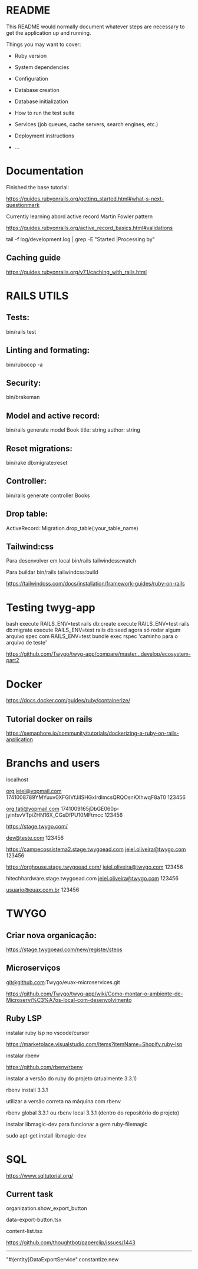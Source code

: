# README

This README would normally document whatever steps are necessary to get the
application up and running.

Things you may want to cover:

* Ruby version

* System dependencies

* Configuration

* Database creation

* Database initialization

* How to run the test suite

* Services (job queues, cache servers, search engines, etc.)

* Deployment instructions

* ...

# Documentation

Finished the base tutorial:

https://guides.rubyonrails.org/getting_started.html#what-s-next-questionmark

Currently learning abord active record Martin Fowler pattern

https://guides.rubyonrails.org/active_record_basics.html#validations

tail -f log/development.log | grep -E "Started |Processing by"

## Caching guide
https://guides.rubyonrails.org/v7.1/caching_with_rails.html

# RAILS UTILS

## Tests:
bin/rails test

## Linting and formating:
bin/rubocop -a

## Security:
bin/brakeman

## Model and active record:
bin/rails generate model Book title: string author: string

## Reset migrations:
bin/rake db:migrate:reset

## Controller:
bin/rails generate controller Books

## Drop table:
ActiveRecord::Migration.drop_table(:your_table_name)

## Tailwind:css

Para desenvolver em local
bin/rails tailwindcss:watch

Para buildar
bin/rails tailwindcss:build

https://tailwindcss.com/docs/installation/framework-guides/ruby-on-rails

# Testing twyg-app

bash execute RAILS_ENV=test rails db:create
execute RAILS_ENV=test rails db:migrate
execute RAILS_ENV=test rails db:seed
agora só rodar algum arquivo spec com RAILS_ENV=test bundle exec rspec 'caminho para o arquivo de teste'

https://github.com/Twygo/twyg-app/compare/master...develop/ecosystem-part2

# Docker

https://docs.docker.com/guides/ruby/containerize/

## Tutorial docker on rails

https://semaphore.io/community/tutorials/dockerizing-a-ruby-on-rails-application

# Branchs and users

localhost

org.jeiel@yopmail.com
1741008789YMYuuv0XFGIVfJiISHGxIrdlmcsQRQOsnKXhwqF8aT0
123456

org.tati@yopmail.com
1741009165jDbGE060p-jyinfsvVTpiZHN16X_CGsDfPU10MFtmcc
123456

https://stage.twygo.com/

dev@teste.com
123456

https://campecossistema2.stage.twygoead.com
jeiel.oliveira@twygo.com
123456

https://orghouse.stage.twygoead.com/
jeiel.oliveira@twygo.com
123456

hitechhardware.stage.twygoead.com
jeiel.oliveira@twygo.com
123456

usuario@euax.com.br
123456

# TWYGO

## Criar nova organicação:

https://stage.twygoead.com/new/register/steps

## Microserviços

git@github.com:Twygo/euax-microservices.git

https://github.com/Twygo/twyg-app/wiki/Como-montar-o-ambiente-de-Microservi%C3%A7os-local-com-desenvolvimento

## Ruby LSP

instalar ruby lsp no vscode/cursor

https://marketplace.visualstudio.com/items?itemName=Shopify.ruby-lsp

instalar rbenv

https://github.com/rbenv/rbenv

instalar a versão do ruby do projeto (atualmente 3.3.1)

rbenv install 3.3.1

utilizar a versão correta na máquina com rbenv

rbenv global 3.3.1 ou rbenv local 3.3.1 (dentro do repositório do projeto)

instalar libmagic-dev para funcionar a gem ruby-filemagic

sudo apt-get install libmagic-dev

# SQL

https://www.sqltutorial.org/

## Current task

organization.show_export_button

data-export-button.tsx

content-list.tsx

https://github.com/thoughtbot/paperclip/issues/1443

---

"#{entity}DataExportService".constantize.new